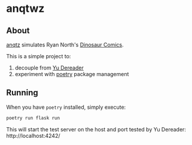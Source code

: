 # anqtwz

## About

[anqtz](https://github.com/schmamps) simulates Ryan North's
[Dinosaur Comics](https://qwantz.com/).

This is a simple project to:

1. decouple from [Yu Dereader](https://github.com/schmamps)
1. experiment with [poetry](https://python-poetry.org/) package management

## Running

When you have `poetry` installed, simply execute:

```sh
poetry run flask run
```

This will start the test server on the host and port tested by Yu Dereader:  http://localhost:4242/